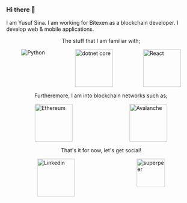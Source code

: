 <h3 id="hi-there-">Hi there 👋</h3>
<p>I am Yusuf Sina. I am working for Bitexen as a blockchain developer. I develop web &amp; mobile applications.</p>
<p style="text-align:center">The stuff that I am familiar with;</p>
<div style="display: flex; justify-content: space-around">
  <img src="https://www.python.org/static/img/python-logo.png" alt="Python"/>

  <img src="https://mennankose.com/content/images/2019/10/netcore.png" alt="dotnet core" width="100"/>

  <img src="https://media.giphy.com/media/eNAsjO55tPbgaor7ma/giphy.gif" alt="React" width="100"/>
  
</div>

<p style="text-align:center">Furtheremore, I am into blockchain networks such as;</p>
<div style="display: flex; justify-content: space-around">
  <img src="https://media.giphy.com/media/HVNvHYTrMaDBn5Arxn/giphy.gif" alt="Ethereum" width="100"/>

  <img src="https://s2.coinmarketcap.com/static/img/coins/200x200/5805.png" alt="Avalanche" width="100" style=""/>
</div>

<p style="text-align:center">That&#39;s it for now, let&#39;s get social!</p>
<div style="display: flex; justify-content: space-around">
  <a href="https://www.linkedin.com/in/yusufsina/">
    <img src="https://media.giphy.com/media/HQTYdpx1yhxWpugAi2/giphy.gif" alt="Linkedin" width="100"/>
  </a>
    <a href="https://superpeer.com/yusufsina">
      <img src="https://d1gwdzz1cizk7o.cloudfront.net/images/projects/591ba0a6-8dd3-4fc6-ad82-db3bb610bf19/1606310718.png" alt="superpeer" width="75" >
  </a>
</div>
